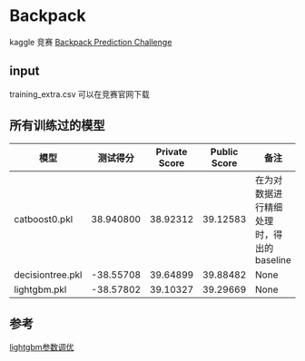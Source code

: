 # Backpack
kaggle 竞赛 [Backpack Prediction Challenge](https://www.kaggle.com/competitions/playground-series-s5e2/overview)
## input
training_extra.csv 可以在竞赛官网下载

## 所有训练过的模型
|模型      |测试得分   |Private Score|Public Score|备注      |
| -------- | -------- | -------- | -------- | -------- |
|catboost0.pkl   |38.940800|38.92312|39.12583|在为对数据进行精细处理时，得出的baseline|
|decisiontree.pkl|-38.55708|39.64899|39.88482|None|
|lightgbm.pkl    |-38.57802|39.10327|39.29669|None|


## 参考
[lightgbm参数调优](https://blog.csdn.net/qq_39777550/article/details/109277937)